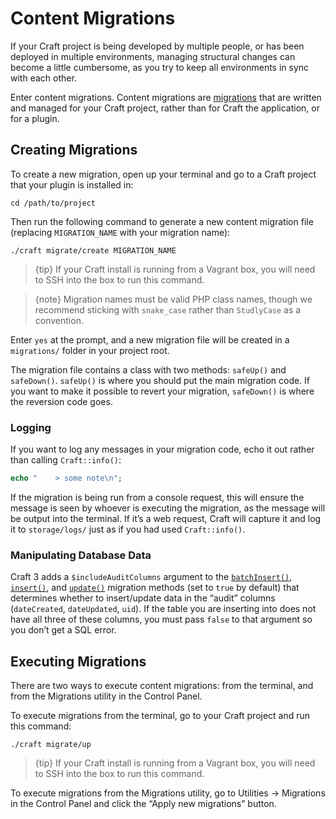 # Content Migrations

If your Craft project is being developed by multiple people, or has been deployed in multiple environments, managing structural changes can become a little cumbersome, as you try to keep all environments in sync with each other.

Enter content migrations. Content migrations are [migrations](http://www.yiiframework.com/doc-2.0/guide-db-migrations.html) that are written and managed for your Craft project, rather than for Craft the application, or for a plugin.

## Creating Migrations

To create a new migration, open up your terminal and go to a Craft project that your plugin is installed in:

    cd /path/to/project

Then run the following command to generate a new content migration file (replacing `MIGRATION_NAME` with your migration name):

    ./craft migrate/create MIGRATION_NAME

> {tip} If your Craft install is running from a Vagrant box, you will need to SSH into the box to run this command.

> {note} Migration names must be valid PHP class names, though we recommend sticking with `snake_case` rather than `StudlyCase` as a convention.

Enter `yes` at the prompt, and a new migration file will be created in a `migrations/` folder in your project root.

The migration file contains a class with two methods: `safeUp()` and `safeDown()`. `safeUp()` is where you should put the main migration code. If you want to make it possible to revert your migration, `safeDown()` is where the reversion code goes.

### Logging

If you want to log any messages in your migration code, echo it out rather than calling `Craft::info()`:

```php
echo "    > some note\n";
```

If the migration is being run from a console request, this will ensure the message is seen by whoever is executing the migration, as the message will be output into the terminal. If it’s a web request, Craft will capture it and log it to `storage/logs/` just as if you had used `Craft::info()`.

### Manipulating Database Data

Craft 3 adds a `$includeAuditColumns` argument to the [`batchInsert()`], [`insert()`], and [`update()`] migration methods (set to `true` by default) that determines whether to insert/update data in the “audit” columns (`dateCreated`, `dateUpdated`, `uid`). If the table you are inserting into does not have all three of these columns, you must pass `false` to that argument so you don’t get a SQL error.

## Executing Migrations

There are two ways to execute content migrations: from the terminal, and from the Migrations utility in the Control Panel.

To execute migrations from the terminal, go to your Craft project and run this command:

    ./craft migrate/up

> {tip} If your Craft install is running from a Vagrant box, you will need to SSH into the box to run this command.

To execute migrations from the Migrations utility, go to Utilities → Migrations in the Control Panel and click the “Apply new migrations” button.

[`batchInsert()`]: http://www.yiiframework.com/doc-2.0/yii-db-migration.html#batchInsert()-detail
[`insert()`]: http://www.yiiframework.com/doc-2.0/yii-db-migration.html#insert()-detail
[`update()`]: http://www.yiiframework.com/doc-2.0/yii-db-migration.html#update()-detail
